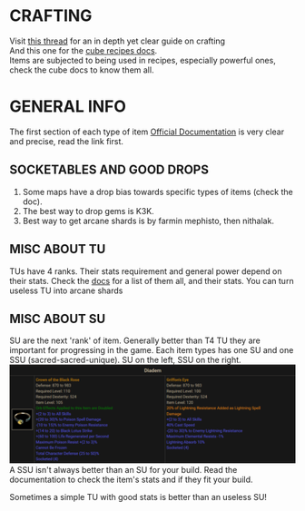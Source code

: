 # CRAFTING

Visit [this thread](https://forum.median-xl.com/viewtopic.php?f=49&t=19419) for an in depth yet clear guide on crafting  
And this one for the [cube recipes docs](https://docs.median-xl.com/doc/items/cube).  
Items are subjected to being used in recipes, especially powerful ones, check the cube docs to know them all.

# GENERAL INFO

The first section of each type of item [Official Documentation](https://docs.median-xl.com/) is very clear and precise, read the link first.

## SOCKETABLES AND GOOD DROPS

1. Some maps have a drop bias towards specific types of items (check the doc).
2. The best way to drop gems is K3K.
3. Best way to get arcane shards is by farmin mephisto, then nithalak.

## MISC ABOUT TU

TUs have 4 ranks. Their stats requirement and general power depend on their stats. Check the [docs](https://docs.median-xl.com/doc/items/tiereduniques#idx0) for a list of them all, and their stats.
You can turn useless TU into arcane shards

## MISC ABOUT SU

SU are the next 'rank' of item. Generally better than T4 TU they are important for progressing in the game.
Each item types has one SU and one SSU (sacred-sacred-unique). SU on the left, SSU on the right.
![](../img/su.png)
A SSU isn't always better than an SU for your build. Read the documentation to check the item's stats and if they fit your build.

Sometimes a simple TU with good stats is better than an useless SU!
